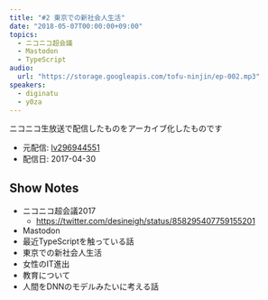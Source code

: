 ```yaml
---
title: "#2 東京での新社会人生活"
date: "2018-05-07T00:00:00+09:00"
topics:
  - ニコニコ超会議
  - Mastodon
  - TypeScript
audio:
  url: "https://storage.googleapis.com/tofu-ninjin/ep-002.mp3"
speakers:
  - diginatu
  - y0za
---
```


ニコニコ生放送で配信したものをアーカイブ化したものです
- 元配信: [lv296944551](http://live.nicovideo.jp/watch/lv296944551)
- 配信日: 2017-04-30

## Show Notes
- ニコニコ超会議2017
  + https://twitter.com/desineigh/status/858295407759155201
- Mastodon
- 最近TypeScriptを触っている話
- 東京での新社会人生活
- 女性のIT進出
- 教育について
- 人間をDNNのモデルみたいに考える話
